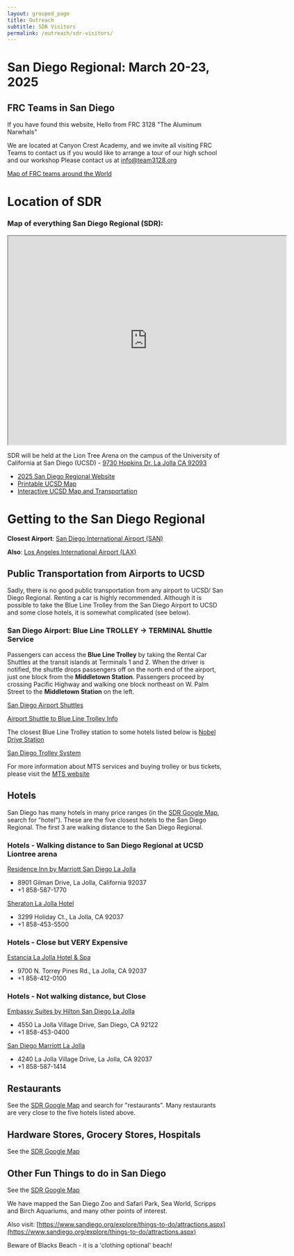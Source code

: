 ```yaml
---
layout: grouped_page
title: Outreach
subtitle: SDR Visitors
permalink: /outreach/sdr-visitors/
---
```


# **San Diego Regional: March 20-23, 2025**

## FRC Teams in San Diego
If you have found this website, Hello from FRC 3128 "The Aluminum Narwhals"

We are located at Canyon Crest Academy, and we invite all visiting FRC Teams to contact us if you would like to arrange a tour of our high school and our workshop
Please contact us at [info@team3128.org](info@team3128.org)

[Map of FRC teams around the World](https://firstmap.github.io/)

# Location of SDR
### Map of everything San Diego Regional (SDR):
<iframe src="https://www.google.com/maps/d/embed?mid=10U3aCFIjo9u0KhcygBLPZHqY0XeNu7v1&ehbc=2E312F" width="640" height="480"></iframe>

SDR will be held at the Lion Tree Arena on the campus of the University of California at San Diego (UCSD)  -  [9730 Hopkins Dr. La Jolla CA 92093](https://maps.app.goo.gl/bxYfCJs3iHreUewR8)

- [2025 San Diego Regional Website](https://www.firstinspires.org/team-event-search/event?id=72540)
- [Printable UCSD Map](https://ucsdtritons.com/documents/2019/9/19/CampusMap.pdf)
- [Interactive UCSD Map and Transportation](https://newtriton.ucsd.edu/get-around/index.html)

# Getting to the San Diego Regional
**Closest Airport**: [San Diego International Airport (SAN)](https://www.san.org/)

**Also**: [Los Angeles International Airport (LAX)](https://www.flylax.com)

## Public Transportation from Airports to UCSD
Sadly, there is no good public transportation from any airport to UCSD/ San Diego Regional.  Renting a car is highly recommended.
Although it is possible to take the Blue Line Trolley from the San Diego Airport to UCSD and some close hotels, it is somewhat complicated (see below).

### San Diego Airport:  Blue Line TROLLEY → TERMINAL Shuttle Service
Passengers can access the **Blue Line Trolley** by taking the Rental Car Shuttles at the transit islands at Terminals 1 and 2. When the driver is notified, the shuttle drops passengers off on the north end of the airport, just one block from the **Middletown Station**. Passengers proceed by crossing Pacific Highway and walking one block northeast on W. Palm Street to the **Middletown Station** on the left.

[San Diego Airport Shuttles](https://sdapublic.etaspot.net/)

[Airport Shuttle to Blue Line Trolley Info](https://www.san.org/to-from/Public-Transportation#117819-trolley-service)

The closest Blue Line Trolley station to some hotels listed below is [Nobel Drive Station](https://maps.app.goo.gl/nXqo3utL3EV2zicz9)

[San Diego Trolley System](https://www.sdmts.com/transit-services/trolley)

For more information about MTS services and buying trolley or bus tickets, please visit the [MTS website](http://sdapublic.etaspot.net/)

## Hotels
San Diego has many hotels in many price ranges (in the [SDR Google Map](https://www.google.com/maps/d/u/0/edit?mid=10U3aCFIjo9u0KhcygBLPZHqY0XeNu7v1&ll=32.887237842882584%2C-117.23393556385933&z=15), search for "hotel").
These are the five closest hotels to the San Diego Regional. The first 3 are walking distance to the San Diego Regional.
### Hotels - Walking distance to San Diego Regional at UCSD Liontree arena
[Residence Inn by Marriott San Diego La Jolla](https://www.marriott.com/en-us/hotels/lajca-residence-inn-san-diego-la-jolla/overview/)
- 8901 Gilman Drive, La Jolla, California 92037
- +1 858-587-1770

[Sheraton La Jolla Hotel](https://www.marriott.com/en-us/hotels/sanjs-sheraton-la-jolla-hotel/overview/?scid=f2ae0541-1279-4f24-b197-a979c79310b0)
- 3299 Holiday Ct., La Jolla, CA 92037
- +1 858-453-5500

### Hotels - Close but VERY Expensive
[Estancia La Jolla Hotel & Spa](https://www.estancialajolla.com/?utm_source=gmb-hotel&utm_medium=organic&utm_campaign=gmb)
- 9700 N. Torrey Pines Rd., La Jolla, CA 92037
- +1 858-412-0100

### Hotels - Not walking distance, but Close
[Embassy Suites by Hilton San Diego La Jolla](https://www.hilton.com/en/hotels/sanljes-embassy-suites-san-diego-la-jolla/?SEO_id=GMB-AMER-ES-SANLJES&y_source=1_MTExMDA1Mi03MTUtbG9jYXRpb24ud2Vic2l0ZQ%3D%3D)
- 4550 La Jolla Village Drive, San Diego, CA 92122
- +1 858-453-0400

[San Diego Marriott La Jolla](https://www.marriott.com/en-us/hotels/sanlj-san-diego-marriott-la-jolla/overview/?scid=f2ae0541-1279-4f24-b197-a979c79310b0)
- 4240 La Jolla Village Drive, La Jolla, CA 92037
- +1  858-587-1414

## Restaurants
See the [SDR Google Map](https://www.google.com/maps/d/u/0/edit?mid=10U3aCFIjo9u0KhcygBLPZHqY0XeNu7v1&ll=32.887237842882584%2C-117.23393556385933&z=15) and search for "restaurants". Many restaurants are very close to the five hotels listed above.

## Hardware Stores, Grocery Stores, Hospitals
See the [SDR Google Map](https://www.google.com/maps/d/u/0/edit?mid=10U3aCFIjo9u0KhcygBLPZHqY0XeNu7v1&ll=32.887237842882584%2C-117.23393556385933&z=15)

## Other Fun Things to do in San Diego
See the [SDR Google Map](https://www.google.com/maps/d/u/0/edit?mid=10U3aCFIjo9u0KhcygBLPZHqY0XeNu7v1&ll=32.887237842882584%2C-117.23393556385933&z=15)

We have mapped the San Diego Zoo and Safari Park, Sea World, Scripps and Birch Aquariums, and many other points of interest.

Also visit: [https://www.sandiego.org/explore/things-to-do/attractions.aspx](https://www.sandiego.org/explore/things-to-do/attractions.aspx)

Beware of Blacks Beach - it is a 'clothing optional' beach!
